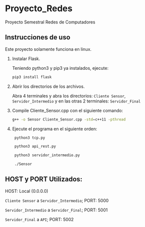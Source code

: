 # Proyecto_Redes
Proyecto Semestral Redes de Computadores

## Instrucciones de uso

Este proyecto solamente funciona en linux.

1. Instalar Flask.

   Teniendo python3 y pip3 ya instalados, ejecute:
   ```bash
   pip3 install flask
   ```
   
2. Abrir los directorios de los archivos.

     Abra 4 terminales y abra los directorios: `Cliente Sensor`, `Servidor_Intermedio` y en las otras 2 terminales: `Servidor_Final`

3. Compile Cliente_Sensor.cpp con el siguiente comando:
   
     ```bash
     g++ -o Sensor Cliente_Sensor.cpp -std=c++11 -pthread
     ```
     
4. Ejecute el programa en el siguiente orden:
   
    ```bash
     python3 tcp.py
     ```
    ```bash
     python3 api_rest.py
     ```
    ```bash
     python3 servidor_intermedio.py
     ```
    ```bash
     ./Sensor
     ```

## HOST y PORT Utilizados:

HOST: Local (0.0.0.0)

`Cliente Sensor` a `Servidor_Intermedio`; PORT: 5000

`Servidor_Intermedio` a `Servidor_Final`; PORT: 5001

`Servidor_Final` a `API`; PORT: 5002
